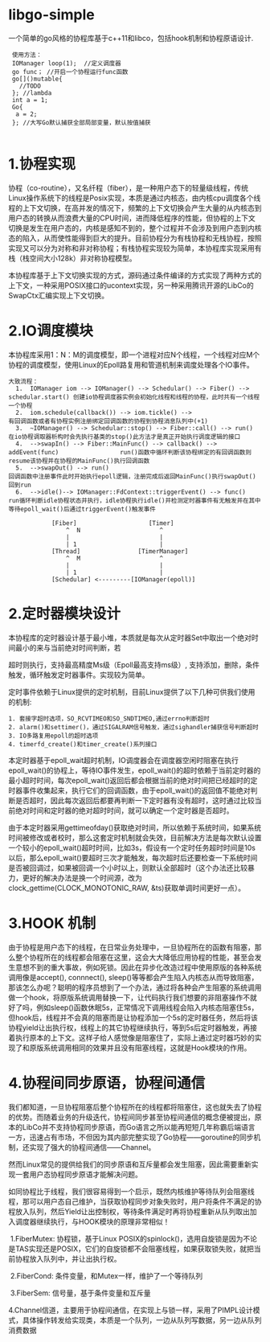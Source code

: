 # libgo-simple
 一个简单的go风格的协程库基于c++11和libco，包括hook机制和协程原语设计.
 ```
  使用方法：
  IOManager loop(1);  //定义调度器
  go func； //开启一个协程运行func函数
  go[]()mutable{
    //TODO
  }; //lambda
  int a = 1;
  Go{
   a = 2;
  }; //大写Go默认捕获全部局部变量，默认按值捕获
  
```
 
# 1.协程实现

​	协程（co-routine），又名纤程（fiber），是一种用户态下的轻量级线程，传统Linux操作系统下的线程是Posix实现，本质是通过内核态，由内核cpu调度各个线程的上下文切换，在高并发的情况下，频繁的上下文切换会产生大量的从内核态到用户态的转换从而浪费大量的CPU时间，进而降低程序的性能，但协程的上下文切换是发生在用户态的，内核是感知不到的，整个过程并不会涉及到用户态到内核态的陷入，从而使性能得到巨大的提升。目前协程分为有栈协程和无栈协程，按照实现又可以分为对称和非对称协程；有栈协程实现较为简单，本协程库实现采用有栈（栈空间大小128k）非对称协程模型。

​	本协程库基于上下文切换实现的方式，源码通过条件编译的方式实现了两种方式的上下文，一种采用POSIX接口的ucontext实现，另一种采用腾讯开源的LibCo的SwapCtx汇编实现上下文切换。

# 2.IO调度模块

​	本协程库采用1：N：M的调度模型，即一个进程对应N个线程，一个线程对应M个协程的调度模型，使用Linux的Epoll路复用和管道机制来调度处理各个IO事件。

```
大致流程：
  1.  IOManager iom --> IOManager() --> Schedular() --> Fiber() --> schedular.start() 创建io协程调度器实例会初始化线程和线程的协程，此时共有一个线程一个协程
  2.  iom.schedule(callback()) --> iom.tickle() -->                                   有回调函数或者有协程实例注册绑定回调函数的协程到协程消息队列中(+1)
  3.  ~IOManager() --> Schedular::stop() --> Fiber::call() --> run()                  在io协程调取器析构时会先执行基类的stop()此方法才是真正开始执行调度逻辑的接口
  4.  -->swapIn() --> Fiber::MainFunc() --> callback() --> addEvent(func)                 run()函数中循环判断该协程绑定的有回调函数则resume该协程并在协程的MainFunc()执行回调函数
  5.  -->swapOut() --> run()                                                          回调函数中注册事件此时开始执行epoll逻辑，注册完成后返回MainFunc()执行swapOut()回到run
  6.  -->idle()--> IOManager::FdContext::triggerEvent() --> func()                    run循环判断idle协程状态并执行，idle协程执行idle()并检测定时器事件有无触发并在其中等待epoll_wait()后通过triggerEvent()触发事件

            [Fiber]                    [Timer]
                ^  N                      ^
                |                         |
                | 1                       |
            [Thread]                [TimerManager]
                ^  M                      ^
                |                         |
                | 1                       |
            [Schedular] <---------[IOManager(epoll)]

```

# 2.定时器模块设计

​	本协程库的定时器设计基于最小堆，本质就是每次从定时器Set中取出一个绝对时间最小的来与当前绝对时间判断，若

超时则执行，支持最高精度Ms级（Epoll最高支持ms级）, 支持添加，删除，条件触发，循环触发定时器事件。实现较为简单。

​	定时事件依赖于Linux提供的定时机制，目前Linux提供了以下几种可供我们使用的机制:

```
1. 套接字超时选项，SO_RCVTIMEO和SO_SNDTIMEO,通过errno判断超时
2. alarm()和settimer()，通过SIGALRAM信号触发，通过sighandler捕获信号判断超时
3. IO多路复用epoll的超时选项
4. timerfd_create()和timer_create()系列接口
```

​	本定时器基于epoll_wait超时机制，IO调度器会在调度器空闲时阻塞在执行epoll_wait()的协程上，等待IO事件发生，epoll_wait()的超时依赖于当前定时器的最小超时时间，每次epoll_wait()返回后都会根据当前的绝对时间把已经超时的定时器事件收集起来，执行它们的回调函数，由于epoll_wait()的返回值不能绝对判断是否超时，因此每次返回后都要再判断一下定时器有没有超时，这时通过比较当前绝对时间和定时器的绝对超时时间，就可以确定一个定时器是否超时。

​	由于本定时器采用gettimeofday()获取绝对时间，所以依赖于系统时间，如果系统时间被修改或者校时，那么这套定时机制就会失效，目前解决方法是每次默认设置一个较小的epoll_wait()超时时间，比如3s，假设有一个定时任务超时时间是10s以后，那么epoll_wait()要超时三次才能触发，每次超时后还要检查一下系统时间是否被回调过，如果被回调一个小时以上，则默认全部超时（这个办法还比较暴力，更好的解决办法是换一个时间源，改为clock_gettime(CLOCK_MONOTONIC_RAW, &ts)获取单调时间更好一点）。

# 3.HOOK 机制

​	由于协程是用户态下的线程，在日常业务处理中，一旦协程所在的函数有阻塞，那么整个协程所在的线程都会阻塞在这里，这会大大降低应用协程的性能，甚至会发生意想不到的重大事故，例如死锁。因此在异步化改造过程中使用原版的各种系统调用像是accept(), connnect(), sleep()等等都会产生陷入内核态从而导致阻塞，那该怎么办呢？聪明的程序员想到了一个办法，通过将各种会产生阻塞的系统调用做一个hook，将原版系统调用替换一下，让代码执行我们想要的非阻塞操作不就好了吗，例如sleep()函数休眠5s，正常情况下调用线程会陷入内核态阻塞住5s，但hook后，线程并不会真的阻塞而是让协程添加一个5s的定时器任务，然后将该协程yield让出执行权，线程上的其它协程继续执行，等到5s后定时器触发，再接着执行原本的上下文。这样子给人感觉像是阻塞住了，实际上通过定时器巧妙的实现了和原版系统调用相同的效果并且没有阻塞线程，这就是Hook模块的作用。

# 4.协程间同步原语，协程间通信

​	我们都知道，一旦协程阻塞后整个协程所在的线程都将阻塞住，这也就失去了协程的优势。而随着业务的升级迭代，协程间同步甚至协程间通信的概念便被提出，原本的LibCo并不支持协程同步原语，而Go语言之所以能再短短几年称霸后端语言一方，迅速占有市场，不但因为其内部完整实现了Go协程——goroutine的同步机制，还实现了强大的协程间通信——Channel。

​	然而Linux常见的提供给我们的同步原语和互斥量都会发生阻塞，因此需要重新实现一套用户态协程同步原语才能解决问题。

​	如同协程比于线程，我们很容易得到一个启示，既然内核维护等待队列会阻塞线程，那可以用户态自己维护，当获取协程同步对象失败时，用户将条件不满足的协程放入队列，然后Yield让出控制权，等待条件满足时再将协程重新从队列取出加入调度器继续执行，与HOOK模块的原理非常相似！

​	1.FiberMutex: 协程锁，基于Linux POSIX的spinlock()，选用自旋锁是因为不论是TAS实现还是POSIX，它们的自旋锁都不会阻塞线程，如果获取锁失败，就把当前协程放入队列中，并让出执行权。

​	2.FiberCond: 条件变量，和Mutex一样，维护了一个等待队列

​	3.FiberSem: 信号量，基于条件变量和互斥量

​	4.Channel信道，主要用于协程间通信，在实现上与锁一样，采用了PIMPL设计模式，具体操作转发给实现类，本质是一个队列，一边从队列写数据，另一边从队列消费数据
